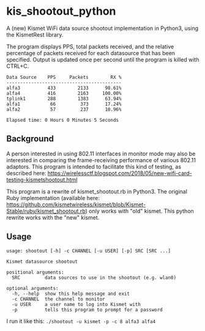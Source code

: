 # kis_shootout_python

A (new) Kismet WiFi data source shootout implementation in Python3, using the KismetRest library. 

The program displays PPS, total packets received, and the relative percentage of packets received for each datasource that has been specified. Output is updated once per second until the program is killed with CTRL+C.

```
Data Source    PPS     Packets        RX %
------------------------------------------
alfa3          433        2133      98.61%
alfa4          416        2163     100.00%
tplink1        288        1383      63.94%
alfa1           66         373      17.24%
alfa2           57         237      10.96%

Elapsed time: 0 Hours 0 Minutes 5 Seconds
```

## Background

A person interested in using 802.11 interfaces in monitor mode may also be interested in comparing the frame-receiving performance of various 802.11 adaptors. This program is intended to facilitate this kind of testing, as described here: https://wirelessctf.blogspot.com/2018/05/new-wifi-card-testing-kismetshootout.html

This program is a rewrite of kismet_shootout.rb in Python3. The original Ruby implementation (available here: https://github.com/kismetwireless/kismet/blob/Kismet-Stable/ruby/kismet_shootout.rb) only works with "old" kismet. This python rewrite works with the "new" kismet.

## Usage

```
usage: shootout [-h] -c CHANNEL [-u USER] [-p] SRC [SRC ...]

Kismet datasource shootout

positional arguments:
  SRC         data sources to use in the shootout (e.g. wlan0)

optional arguments:
  -h, --help  show this help message and exit
  -c CHANNEL  the channel to monitor
  -u USER     a user name to log into Kismet with
  -p          tells this program to prompt for a password
  ```

I run it like this: `./shootout -u kismet -p -c 8 alfa3 alfa4`

